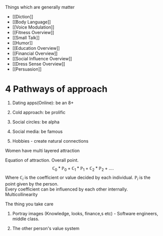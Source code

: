 Things which are generally matter
- [[Diction]]
- [[Body Language]]
- [[Voice Modulation]]
- [[Fitness Overview]]
- [[Small Talk]]
- [[Humor]]
- [[Education Overview]]
- [[Financial Overview]]
- [[Social Influence Overview]]
- [[Dress Sense Overview]]
- [[Persuasion]]


# 4 Pathways of approach

1. Dating apps(Online): be an 8+
    
2. Cold approach: be prolific
    
3. Social circles: be alpha
    
4. Social media: be famous
    
5. Hobbies - create natural connections


Women have multi layered attraction

Equation of attraction. Overall point.
$$
\mathbb{C}_{0}*\mathbb{P}_{0}+\mathbb{C}_{1}*\mathbb{P}_{1}+\mathbb{C}_{2}*\mathbb{P}_{2}+\dots.
$$
Where $\mathbb{C}_{i}$ is the coefficient or value decided by each individual. $\mathbb{P}_{i}$ is the point given by the person.  
Every coefficient can be influenced by each other internally. Multicollinearity

The thing you take care

1. Portray images (Knowledge, looks, finance,s etc) - Software engineers, middle class.
    
2. The other person's value system